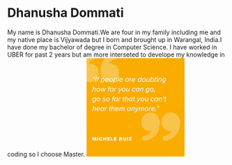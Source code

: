 # Dhanusha Dommati
My name is Dhanusha Dommati.We are four in my family including me and my native place is Vijyawada but I born and brought up in Warangal, India.I have done my bachelor of degree in Computer Science. I have worked in UBER for past 2 years but am more interseted to develope my knowledge in coding so I choose Master. 
![MY Inspirational quote](download.jpg)